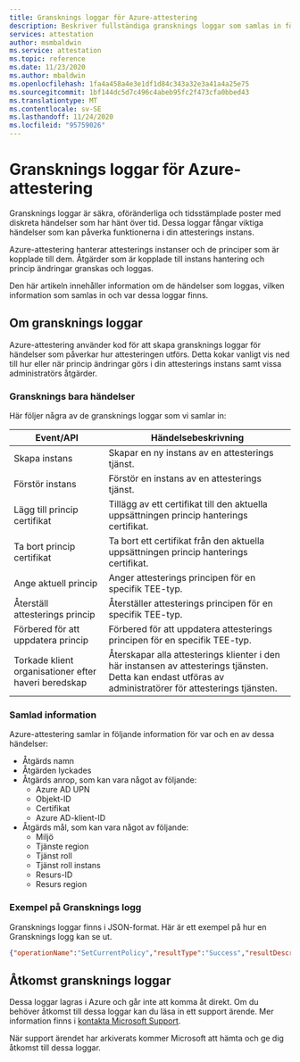 ```yaml
---
title: Gransknings loggar för Azure-attestering
description: Beskriver fullständiga gransknings loggar som samlas in för Azure-attestering
services: attestation
author: msmbaldwin
ms.service: attestation
ms.topic: reference
ms.date: 11/23/2020
ms.author: mbaldwin
ms.openlocfilehash: 1fa4a458a4e3e1df1d84c343a32e3a41a4a25e75
ms.sourcegitcommit: 1bf144dc5d7c496c4abeb95fc2f473cfa0bbed43
ms.translationtype: MT
ms.contentlocale: sv-SE
ms.lasthandoff: 11/24/2020
ms.locfileid: "95759026"
---
```

# <a name="audit-logs-for-azure-attestation"></a>Gransknings loggar för Azure-attestering

Gransknings loggar är säkra, oföränderliga och tidsstämplade poster med diskreta händelser som har hänt över tid. Dessa loggar fångar viktiga händelser som kan påverka funktionerna i din attesterings instans.

Azure-attestering hanterar attesterings instanser och de principer som är kopplade till dem. Åtgärder som är kopplade till instans hantering och princip ändringar granskas och loggas.

Den här artikeln innehåller information om de händelser som loggas, vilken information som samlas in och var dessa loggar finns.

## <a name="about-audit-logs"></a>Om gransknings loggar

Azure-attestering använder kod för att skapa gransknings loggar för händelser som påverkar hur attesteringen utförs. Detta kokar vanligt vis ned till hur eller när princip ändringar görs i din attesterings instans samt vissa administratörs åtgärder.

### <a name="auditable-events"></a>Gransknings bara händelser
Här följer några av de gransknings loggar som vi samlar in:

|     Event/API                              |     Händelsebeskrivning                                                                         |
|--------------------------------------------|-----------------------------------------------------------------------------------------------|
|     Skapa instans                        |     Skapar en ny instans av en attesterings tjänst. |
|     Förstör instans                       |     Förstör en instans av en attesterings tjänst. |
|     Lägg till princip certifikat                 |     Tillägg av ett certifikat till den aktuella uppsättningen princip hanterings certifikat. |
|     Ta bort princip certifikat              |     Ta bort ett certifikat från den aktuella uppsättningen princip hanterings certifikat. |
|     Ange aktuell princip                     |     Anger attesterings principen för en specifik TEE-typ. |
|     Återställ attesterings princip               |     Återställer attesterings principen för en specifik TEE-typ. |
|     Förbered för att uppdatera princip               |     Förbered för att uppdatera attesterings principen för en specifik TEE-typ. |
|     Torkade klient organisationer efter haveri beredskap       |     Återskapar alla attesterings klienter i den här instansen av attesterings tjänsten. Detta kan endast utföras av administratörer för attesterings tjänsten. |

### <a name="collected--information"></a>Samlad information
Azure-attestering samlar in följande information för var och en av dessa händelser:

- Åtgärds namn
- Åtgärden lyckades
- Åtgärds anrop, som kan vara något av följande:
    - Azure AD UPN
    - Objekt-ID
    - Certifikat
    - Azure AD-klient-ID
- Åtgärds mål, som kan vara något av följande:
    - Miljö
    - Tjänste region
    - Tjänst roll
    - Tjänst roll instans
    - Resurs-ID
    - Resurs region

### <a name="sample-audit-log"></a>Exempel på Gransknings logg

Gransknings loggar finns i JSON-format. Här är ett exempel på hur en Gransknings logg kan se ut.

```json
{"operationName":"SetCurrentPolicy","resultType":"Success","resultDescription":null,"auditEventCategory":["ApplicationManagement"],"nCloud":null,"requestId":null,"callerIpAddress":null,"callerDisplayName":null,"callerIdentities":[{"callerIdentityType":"ObjectID","callerIdentity":"<some object ID>"},{"callerIdentityType":"TenantId","callerIdentity":"<some tenant ID>"}],"targetResources":[{"targetResourceType":"Environment","targetResourceName":"PublicCloud"},{"targetResourceType":"ServiceRegion","targetResourceName":"EastUS2"},{"targetResourceType":"ServiceRole","targetResourceName":"AttestationRpType"},{"targetResourceType":"ServiceRoleInstance","targetResourceName":"<some service role instance>"},{"targetResourceType":"ResourceId","targetResourceName":"/subscriptions/<some subscription ID>/resourceGroups/<some resource group name>/providers/Microsoft.Attestation/attestationProviders/<some instance name>"},{"targetResourceType":"ResourceRegion","targetResourceName":"EastUS2"}],"ifxAuditFormat":"Json","env_ver":"2.1","env_name":"#Ifx.AuditSchema","env_time":"2020-11-23T18:23:29.9427158Z","env_epoch":"MKZ6G","env_seqNum":1277,"env_popSample":0.0,"env_iKey":null,"env_flags":257,"env_cv":"##00000000-0000-0000-0000-000000000000_00000000-0000-0000-0000-000000000000_00000000-0000-0000-0000-000000000000","env_os":null,"env_osVer":null,"env_appId":null,"env_appVer":null,"env_cloud_ver":"1.0","env_cloud_name":null,"env_cloud_role":null,"env_cloud_roleVer":null,"env_cloud_roleInstance":null,"env_cloud_environment":null,"env_cloud_location":null,"env_cloud_deploymentUnit":null}
```

## <a name="access-audit-logs"></a>Åtkomst gransknings loggar

Dessa loggar lagras i Azure och går inte att komma åt direkt. Om du behöver åtkomst till dessa loggar kan du läsa in ett support ärende. Mer information finns i [kontakta Microsoft Support](https://azure.microsoft.com/support/options/). 

När support ärendet har arkiverats kommer Microsoft att hämta och ge dig åtkomst till dessa loggar.
